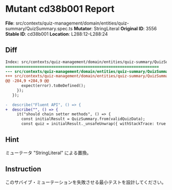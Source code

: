 # Mutant cd38b001 Report

**File**: src/contexts/quiz-management/domain/entities/quiz-summary/QuizSummary.spec.ts
**Mutator**: StringLiteral
**Original ID**: 3556
**Stable ID**: cd38b001
**Location**: L288:12–L288:24

## Diff

```diff
Index: src/contexts/quiz-management/domain/entities/quiz-summary/QuizSummary.spec.ts
===================================================================
--- src/contexts/quiz-management/domain/entities/quiz-summary/QuizSummary.spec.ts	original
+++ src/contexts/quiz-management/domain/entities/quiz-summary/QuizSummary.spec.ts	mutated #3556
@@ -284,9 +284,9 @@
       expect(error).toBeDefined();
     });
   });
 
-  describe("Fluent API", () => {
+  describe("", () => {
     it("should chain setter methods", () => {
       const initialResult = QuizSummary.from(validQuizData);
       const quiz = initialResult._unsafeUnwrap({ withStackTrace: true });
```

## Hint

ミューテータ "StringLiteral" による置換。

## Instruction

このサバイブ・ミューテーションを失敗させる最小テストを設計してください。
